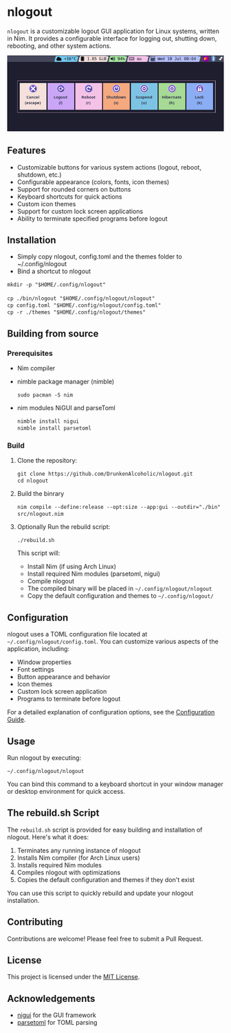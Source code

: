 # nlogout

`nlogout` is a customizable logout GUI application for Linux systems, written in Nim. It provides a configurable interface for logging out, shutting down, rebooting, and other system actions.

![Alt text](https://github.com/DrunkenAlcoholic/nlogout/blob/main/Custom.Catppuccin.Theme.To.Match.Status.Bar.png?raw=true "Example theme to match statusbar")

## Features

- Customizable buttons for various system actions (logout, reboot, shutdown, etc.)
- Configurable appearance (colors, fonts, icon themes)
- Support for rounded corners on buttons
- Keyboard shortcuts for quick actions
- Custom icon themes
- Support for custom lock screen applications
- Ability to terminate specified programs before logout

## Installation
 - Simply copy nlogout, config.toml and the themes folder to ~/.config/nlogout
 - Bind a shortcut to nlogout
 
 ```
 mkdir -p "$HOME/.config/nlogout"

 cp ./bin/nlogout "$HOME/.config/nlogout/nlogout"
 cp config.toml "$HOME/.config/nlogout/config.toml"
 cp -r ./themes "$HOME/.config/nlogout/themes"
 ```

## Building from source

### Prerequisites

- Nim compiler
- nimble package manager (nimble)
   ```
   sudo pacman -S nim
   ```

- nim modules NiGUI and parseToml
   ```
   nimble install nigui
   nimble install parsetoml
   ```
### Build 

1. Clone the repository:
   ```
   git clone https://github.com/DrunkenAlcoholic/nlogout.git
   cd nlogout
   ```
2. Build the binrary
   ```
   nim compile --define:release --opt:size --app:gui --outdir="./bin" src/nlogout.nim 
   ```

3. Optionally Run the rebuild script:
   ```
   ./rebuild.sh
   ```

   This script will:
   - Install Nim (if using Arch Linux)
   - Install required Nim modules (parsetoml, nigui)
   - Compile nlogout
   - The compiled binary will be placed in `~/.config/nlogout/nlogout`
   - Copy the default configuration and themes to `~/.config/nlogout/`


## Configuration

nlogout uses a TOML configuration file located at `~/.config/nlogout/config.toml`. You can customize various aspects of the application, including:

- Window properties
- Font settings
- Button appearance and behavior
- Icon themes
- Custom lock screen application
- Programs to terminate before logout

For a detailed explanation of configuration options, see the [Configuration Guide](nlogout.Configuration.Guide.md).

## Usage

Run nlogout by executing:

```
~/.config/nlogout/nlogout
```

You can bind this command to a keyboard shortcut in your window manager or desktop environment for quick access.

## The rebuild.sh Script

The `rebuild.sh` script is provided for easy building and installation of nlogout. Here's what it does:

1. Terminates any running instance of nlogout
2. Installs Nim compiler (for Arch Linux users)
3. Installs required Nim modules
4. Compiles nlogout with optimizations
5. Copies the default configuration and themes if they don't exist

You can use this script to quickly rebuild and update your nlogout installation.

## Contributing

Contributions are welcome! Please feel free to submit a Pull Request.

## License

This project is licensed under the [MIT License](LICENSE).

## Acknowledgements

- [nigui](https://github.com/simonkrauter/NiGui) for the GUI framework
- [parsetoml](https://github.com/NimParsers/parsetoml) for TOML parsing
